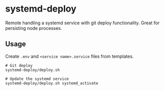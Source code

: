 # systemd-deploy

Remote handling a systemd service with git deploy functionality. Great for persisting node processes.

## Usage

Create `.env` and `<service name>.service` files from templates.

```console
# Git deploy
systemd-deploy/deploy.sh

# Update the systemd service
systemd-deploy/deploy.sh systemd_activate
```
